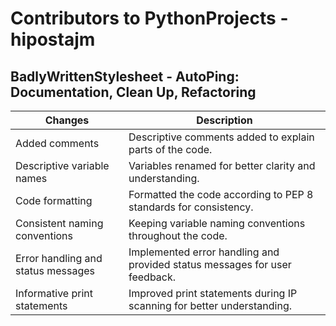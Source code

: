 # Contributors to PythonProjects - hipostajm

## BadlyWrittenStylesheet - AutoPing: Documentation, Clean Up, Refactoring

| Changes                            | Description                                                                |
| ---------------------------------- | -------------------------------------------------------------------------- |
| Added comments                     | Descriptive comments added to explain parts of the code.                   |
| Descriptive variable names         | Variables renamed for better clarity and understanding.                    |
| Code formatting                    | Formatted the code according to PEP 8 standards for consistency.           |
| Consistent naming conventions      | Keeping variable naming conventions throughout the code.                   |
| Error handling and status messages | Implemented error handling and provided status messages for user feedback. |
| Informative print statements       | Improved print statements during IP scanning for better understanding.     |